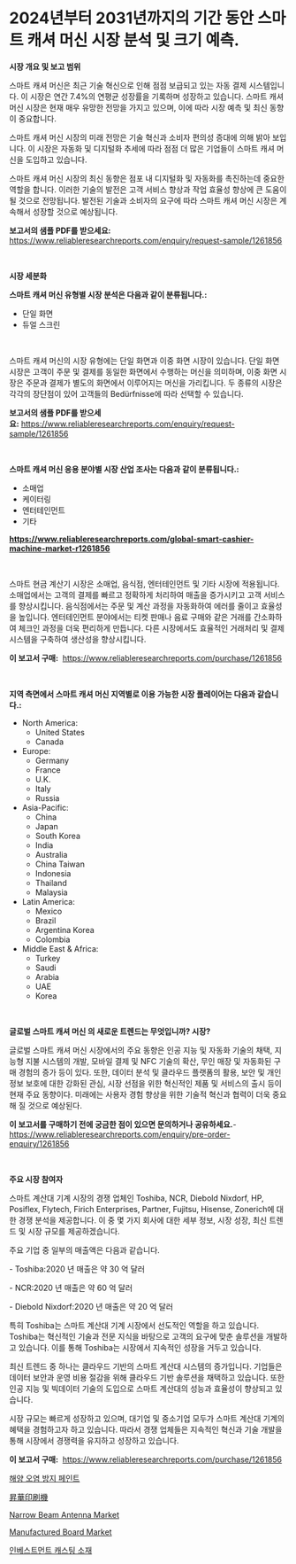 <p><h1>2024년부터 2031년까지의 기간 동안 스마트 캐셔 머신 시장 분석 및 크기 예측.</h1></p><p><strong>시장 개요 및 보고 범위</strong></p>
<p><p>스마트 캐셔 머신은 최근 기술 혁신으로 인해 점점 보급되고 있는 자동 결제 시스템입니다. 이 시장은 연간 7.4%의 연평균 성장률을 기록하며 성장하고 있습니다. 스마트 캐셔 머신 시장은 현재 매우 유망한 전망을 가지고 있으며, 이에 따라 시장 예측 및 최신 동향이 중요합니다.</p><p>스마트 캐셔 머신 시장의 미래 전망은 기술 혁신과 소비자 편의성 증대에 의해 밝아 보입니다. 이 시장은 자동화 및 디지털화 추세에 따라 점점 더 많은 기업들이 스마트 캐셔 머신을 도입하고 있습니다.</p><p>스마트 캐셔 머신 시장의 최신 동향은 점포 내 디지털화 및 자동화를 촉진하는데 중요한 역할을 합니다. 이러한 기술의 발전은 고객 서비스 향상과 작업 효율성 향상에 큰 도움이 될 것으로 전망됩니다. 발전된 기술과 소비자의 요구에 따라 스마트 캐셔 머신 시장은 계속해서 성장할 것으로 예상됩니다.</p></p>
<p><strong>보고서의 샘플 PDF를 받으세요:</strong> <a href="https://www.reliableresearchreports.com/enquiry/request-sample/1261856">https://www.reliableresearchreports.com/enquiry/request-sample/1261856</a></p>
<p>&nbsp;</p>
<p><strong>시장 세분화</strong></p>
<p><strong>스마트 캐셔 머신 유형별 시장 분석은 다음과 같이 분류됩니다.:</strong></p>
<p><ul><li>단일 화면</li><li>듀얼 스크린</li></ul></p>
<p>&nbsp;</p>
<p><p>스마트 캐셔 머신의 시장 유형에는 단일 화면과 이중 화면 시장이 있습니다. 단일 화면 시장은 고객이 주문 및 결제를 동일한 화면에서 수행하는 머신을 의미하며, 이중 화면 시장은 주문과 결제가 별도의 화면에서 이루어지는 머신을 가리킵니다. 두 종류의 시장은 각각의 장단점이 있어 고객들의 Bedürfnisse에 따라 선택할 수 있습니다.</p></p>
<p><strong>보고서의 샘플 PDF를 받으세요:</strong>&nbsp;<a href="https://www.reliableresearchreports.com/enquiry/request-sample/1261856">https://www.reliableresearchreports.com/enquiry/request-sample/1261856</a></p>
<p>&nbsp;</p>
<p><strong> 스마트 캐셔 머신 응용 분야별 시장 산업 조사는 다음과 같이 분류됩니다.:</strong></p>
<p><ul><li>소매업</li><li>케이터링</li><li>엔터테인먼트</li><li>기타</li></ul></p>
<p><strong><a href="https://www.reliableresearchreports.com/global-smart-cashier-machine-market-r1261856">https://www.reliableresearchreports.com/global-smart-cashier-machine-market-r1261856</a></strong></p>
<p>&nbsp;</p>
<p><p>스마트 현금 계산기 시장은 소매업, 음식점, 엔터테인먼트 및 기타 시장에 적용됩니다. 소매업에서는 고객의 결제를 빠르고 정확하게 처리하여 매출을 증가시키고 고객 서비스를 향상시킵니다. 음식점에서는 주문 및 계산 과정을 자동화하여 에러를 줄이고 효율성을 높입니다. 엔터테인먼트 분야에서는 티켓 판매나 음료 구매와 같은 거래를 간소화하여 체크인 과정을 더욱 편리하게 만듭니다. 다른 시장에서도 효율적인 거래처리 및 결제 시스템을 구축하여 생산성을 향상시킵니다.</p></p>
<p><strong>이 보고서 구매:</strong>&nbsp; <a href="https://www.reliableresearchreports.com/purchase/1261856">https://www.reliableresearchreports.com/purchase/1261856</a></p>
<p>&nbsp;</p>
<p><strong>지역 측면에서 스마트 캐셔 머신 지역별로 이용 가능한 시장 플레이어는 다음과 같습니다.:</strong></p>
<p><ul>
    <li>
        North America:
        <ul>
            <li>United States</li>
            <li>Canada</li>
        </ul>
    </li>
    <li>
        Europe:
        <ul>
            <li>Germany</li>
            <li>France</li>
            <li>U.K.</li>
            <li>Italy</li>
            <li>Russia</li>
        </ul>
    </li>
    <li>
        Asia-Pacific:
        <ul>
            <li>China</li>
            <li>Japan</li>
            <li>South Korea</li>
            <li>India</li>
            <li>Australia</li>
            <li>China Taiwan</li>
            <li>Indonesia</li>
            <li>Thailand</li>
            <li>Malaysia</li>
        </ul>
    </li>
    <li>
        Latin America:
        <ul>
            <li>Mexico</li>
            <li>Brazil</li>
            <li>Argentina Korea</li>
            <li>Colombia</li>
        </ul>
    </li>
    <li>
        Middle East & Africa:
        <ul>
            <li>Turkey</li>
            <li>Saudi</li>
            <li>Arabia</li>
            <li>UAE</li>
            <li>Korea</li>
        </ul>
    </li>
    </ul></p>
<p>&nbsp;</p>
<p><strong>글로벌 스마트 캐셔 머신 의 새로운 트렌드는 무엇입니까? 시장?</strong></p>
<p><p>글로벌 스마트 캐셔 머신 시장에서의 주요 동향은 인공 지능 및 자동화 기술의 채택, 지능형 지불 시스템의 개발, 모바일 결제 및 NFC 기술의 확산, 무인 매장 및 자동화된 구매 경험의 증가 등이 있다. 또한, 데이터 분석 및 클라우드 플랫폼의 활용, 보안 및 개인정보 보호에 대한 강화된 관심, 시장 선점을 위한 혁신적인 제품 및 서비스의 출시 등이 현재 주요 동향이다. 미래에는 사용자 경험 향상을 위한 기술적 혁신과 협력이 더욱 중요해 질 것으로 예상된다.</p></p>
<p><strong>이 보고서를 구매하기 전에 궁금한 점이 있으면 문의하거나 공유하세요.</strong>- <a href="https://www.reliableresearchreports.com/enquiry/pre-order-enquiry/1261856">https://www.reliableresearchreports.com/enquiry/pre-order-enquiry/1261856</a></p>
<p>&nbsp;</p>
<p><strong>주요 시장 참여자</strong></p>
<p><p>스마트 계산대 기계 시장의 경쟁 업체인 Toshiba, NCR, Diebold Nixdorf, HP, Posiflex, Flytech, Firich Enterprises, Partner, Fujitsu, Hisense, Zonerich에 대한 경쟁 분석을 제공합니다. 이 중 몇 가지 회사에 대한 세부 정보, 시장 성장, 최신 트렌드 및 시장 규모를 제공하겠습니다.</p><p>주요 기업 중 일부의 매출액은 다음과 같습니다.</p><p>- Toshiba:2020 년 매출은 약 30 억 달러</p><p>- NCR:2020 년 매출은 약 60 억 달러</p><p>- Diebold Nixdorf:2020 년 매출은 약 20 억 달러</p><p>특히 Toshiba는 스마트 계산대 기계 시장에서 선도적인 역할을 하고 있습니다. Toshiba는 혁신적인 기술과 전문 지식을 바탕으로 고객의 요구에 맞춘 솔루션을 개발하고 있습니다. 이를 통해 Toshiba는 시장에서 지속적인 성장을 거두고 있습니다.</p><p>최신 트렌드 중 하나는 클라우드 기반의 스마트 계산대 시스템의 증가입니다. 기업들은 데이터 보안과 운영 비용 절감을 위해 클라우드 기반 솔루션을 채택하고 있습니다. 또한 인공 지능 및 빅데이터 기술의 도입으로 스마트 계산대의 성능과 효율성이 향상되고 있습니다.</p><p>시장 규모는 빠르게 성장하고 있으며, 대기업 및 중소기업 모두가 스마트 계산대 기계의 혜택을 경험하고자 하고 있습니다. 따라서 경쟁 업체들은 지속적인 혁신과 기술 개발을 통해 시장에서 경쟁력을 유지하고 성장하고 있습니다.</p></p>
<p><strong>이 보고서 구매:</strong>&nbsp;&nbsp;<a href="https://www.reliableresearchreports.com/purchase/1261856">https://www.reliableresearchreports.com/purchase/1261856</a></p>
<p><p><a href="https://github.com/jntpkh496620/Market-Research-Report-List-1/blob/main/516507418685.md">해양 오염 방지 페인트</a></p><p><a href="https://github.com/bevdtkn4419963/Market-Research-Report-List-1/blob/main/653077420364.md">昇華印刷機</a></p><p><a href="https://github.com/prosalinda88/Market-Research-Report-List-3/blob/main/narrow-beam-antenna-market.md">Narrow Beam Antenna Market</a></p><p><a href="https://issuu.com/reportprime-2/docs/manufactured-board-market-size-2030.pptx">Manufactured Board Market</a></p><p><a href="https://github.com/vsoq0zknh59/Market-Research-Report-List-1/blob/main/586399218686.md">인베스트먼트 캐스팅 소재</a></p></p>